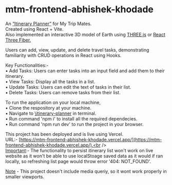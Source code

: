 # mtm-frontend-abhishek-khodade

An <ins>“Itinerary Planner”</ins> for My Trip Mates.<br />
Created using React + Vite.<br />
Also implemented an interactive 3D model of Earth using <ins>THREE.js</ins> or <ins>React Three Fiber.</ins> <br />

Users can add, view, update, and delete travel tasks, demonstrating familiarity with CRUD operations in React using
Hooks.<br />

Key Functionalities:-<br />
• Add Tasks: Users can enter tasks into an input field and add them to their itinerary.<br />
• View Tasks: Display all the tasks in a list.<br />
• Update Tasks: Users can edit the text of tasks in their list.<br />
• Delete Tasks: Users can remove tasks from their list.<br />

To run the application on your local machine, <br />
• Clone the respository at your machine.<br />
• Navigate to <ins>\itinerary-planner</ins> in terminal.<br />
• Run command 'npm i' to install all the required dependecies.<br />
• Run command 'npm run dev' to run the project in your browser.<br />

This project has been deployed and is live using Vercel.<br />
URL:- [https://mtm-frontend-abhishek-khodade.vercel.app/](https://mtm-frontend-abhishek-khodade.vercel.app/).<br /><br />
<ins>Important</ins>:- The functionality to persist itinerary list won't work on live website as it won't be able to use localStoage saved data as it would if ran locally,
so refreshing list page would throw error '404: NOT_FOUND'.<br />

<ins>Note</ins> - This project doesn't include media queriy, so it wont work properly in smaller viewports.
